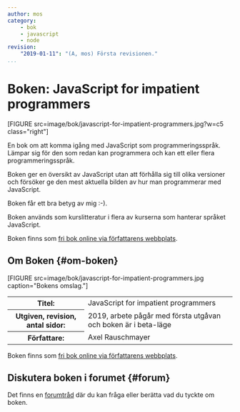 ```yaml
---
author: mos
category:
    - bok
    - javascript
    - node
revision:
    "2019-01-11": "(A, mos) Första revisionen."
...
```

Boken: JavaScript for impatient programmers
==================================

[FIGURE src=image/bok/javascript-for-impatient-programmers.jpg?w=c5 class="right"]

En bok om att komma igång med JavaScript som programmeringsspråk. Lämpar sig för den som redan kan programmera och kan ett eller flera programmeringsspråk.

<!--more-->

Boken ger en översikt av JavaScript utan att förhålla sig till olika versioner och försöker ge den mest aktuella bilden av hur man programmerar med JavaScript.

Boken får ett bra betyg av mig :-).

Boken används som kurslitteratur i flera av kurserna som hanterar språket JavaScript.

Boken finns som [fri bok online via författarens webbplats](http://exploringjs.com/impatient-js/index.html).



Om Boken {#om-boken}
--------------------

[FIGURE src=image/bok/javascript-for-impatient-programmers.jpg caption="Bokens omslag."]

<table>
<tr><th>Titel:</th><td>JavaScript for impatient programmers<td></tr>
<tr><th>Utgiven, revision, antal sidor:</th><td>2019, arbete pågår med första utgåvan och boken är i beta-läge<td></tr>
<tr><th>Författare:</th><td>Axel Rauschmayer<td></tr>
</table>

<!--
<tr><th>Förlag:</th><td>O'Reilly Media<td></tr>
<tr><th>ISBN:</th><td> 978-1449365035<td></tr>

[BOOK isbn= 978-1449365035]
-->

Boken finns som [fri bok online via författarens webbplats](http://exploringjs.com/impatient-js/index.html).



Diskutera boken i forumet {#forum}
----------------------------------

Det finns en [forumtråd](t/8184) där du kan fråga eller berätta vad du tyckte om boken.
